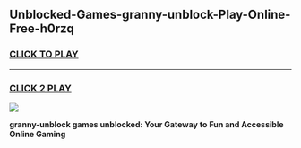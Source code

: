 
## Unblocked-Games-granny-unblock-Play-Online-Free-h0rzq
<h3>
<a href="https://premium76.site?title=granny-unblock&ref=26A">CLICK TO PLAY</a></h3>
<hr>

<h3>
<a href="https://premium76.site?title=granny-unblock&ref=26A">CLICK 2 PLAY</a>
  
</h3>

<a href="https://premium76.site?title=granny-unblock&ref=26A"><img src="https://clearcache.store/games.png"></a>


**granny-unblock games unblocked: Your Gateway to Fun and Accessible Online Gaming**
